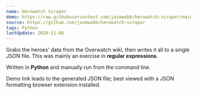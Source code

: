 ```yaml
---
name: Herowatch Scraper
demo: https://raw.githubusercontent.com/jasmwebb/herowatch-scraper/main/heroes.json
source: https://github.com/jasmwebb/herowatch-scraper
tags: Python
lastUpdate: 2020-11-08
---
```


Grabs the heroes' data from the Overwatch wiki, then writes it all to a single JSON file. This was mainly an exercise in **regular expressions**.

Written in **Python** and manually run from the command line.

Demo link leads to the generated JSON file; best viewed with a JSON formatting browser extension installed.